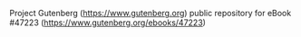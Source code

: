 Project Gutenberg (https://www.gutenberg.org) public repository for eBook #47223 (https://www.gutenberg.org/ebooks/47223)
